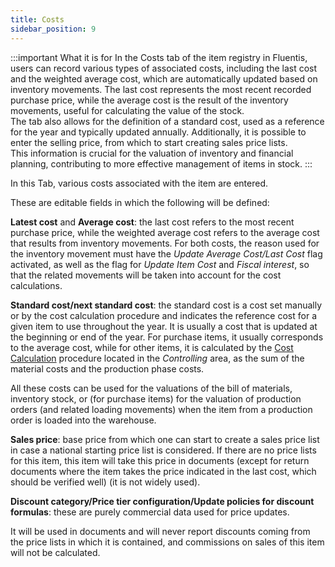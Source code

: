 ```yaml
---
title: Costs 
sidebar_position: 9
---
```


:::important What it is for 
In the Costs tab of the item registry in Fluentis, users can record various types of associated costs, including the last cost and the weighted average cost, which are automatically updated based on inventory movements. The last cost represents the most recent recorded purchase price, while the average cost is the result of the inventory movements, useful for calculating the value of the stock.       
The tab also allows for the definition of a standard cost, used as a reference for the year and typically updated annually. Additionally, it is possible to enter the selling price, from which to start creating sales price lists.          
This information is crucial for the valuation of inventory and financial planning, contributing to more effective management of items in stock.
:::

In this Tab, various costs associated with the item are entered.

These are editable fields in which the following will be defined:

**Latest cost** and **Average cost**: the last cost refers to the most recent purchase price, while the weighted average cost refers to the average cost that results from inventory movements. For both costs, the reason used for the inventory movement must have the *Update Average Cost/Last Cost* flag activated, as well as the flag for *Update Item Cost* and *Fiscal interest*, so that the related movements will be taken into account for the cost calculations.  

**Standard cost/next standard cost**: the standard cost is a cost set manually or by the cost calculation procedure and indicates the reference cost for a given item to use throughout the year. It is usually a cost that is updated at the beginning or end of the year. For purchase items, it usually corresponds to the average cost, while for other items, it is calculated by the [Cost Calculation](/docs/controlling/cost-calculation/cost) procedure located in the *Controlling* area, as the sum of the material costs and the production phase costs.

All these costs can be used for the valuations of the bill of materials, inventory stock, or (for purchase items) for the valuation of production orders (and related loading movements) when the item from a production order is loaded into the warehouse.

**Sales price**: base price from which one can start to create a sales price list in case a national starting price list is considered. If there are no price lists for this item, this item will take this price in documents (except for return documents where the item takes the price indicated in the last cost, which should be verified well) (it is not widely used).

**Discount category/Price tier configuration/Update policies for discount formulas**: these are purely commercial data used for price updates.

It will be used in documents and will never report discounts coming from the price lists in which it is contained, and commissions on sales of this item will not be calculated.